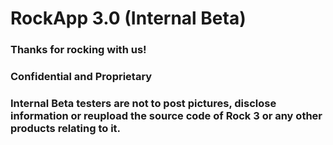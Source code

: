 # RockApp 3.0 (Internal Beta)
### Thanks for rocking with us!

### Confidential and Proprietary
### Internal Beta testers are not to post pictures, disclose information or reupload the source code of Rock 3 or any other products relating to it.
